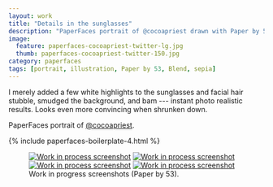 ```yaml
---
layout: work
title: "Details in the sunglasses"
description: "PaperFaces portrait of @cocoapriest drawn with Paper by 53 on an iPad."
image: 
  feature: paperfaces-cocoapriest-twitter-lg.jpg
  thumb: paperfaces-cocoapriest-twitter-150.jpg
category: paperfaces
tags: [portrait, illustration, Paper by 53, Blend, sepia]
---
```


I merely added a few white highlights to the sunglasses and facial hair stubble, smudged the background, and bam --- instant photo realistic results. Looks even more convincing when shrunken down.

PaperFaces portrait of [@cocoapriest](http://twitter.com/cocoapriest).

{% include paperfaces-boilerplate-4.html %}

<figure class="third">
	<a href="{{ site.url }}/images/paperfaces-cocoapriest-process-1-lg.jpg"><img src="{{ site.url }}/images/paperfaces-cocoapriest-process-1-600.jpg" alt="Work in process screenshot"></a>
	<a href="{{ site.url }}/images/paperfaces-cocoapriest-process-2-lg.jpg"><img src="{{ site.url }}/images/paperfaces-cocoapriest-process-2-600.jpg" alt="Work in process screenshot"></a>
	<a href="{{ site.url }}/images/paperfaces-cocoapriest-process-3-lg.jpg"><img src="{{ site.url }}/images/paperfaces-cocoapriest-process-3-600.jpg" alt="Work in process screenshot"></a>
	<a href="{{ site.url }}/images/paperfaces-cocoapriest-process-4-lg.jpg"><img src="{{ site.url }}/images/paperfaces-cocoapriest-process-4-600.jpg" alt="Work in process screenshot"></a>
	<figcaption>Work in progress screenshots (Paper by 53).</figcaption>
</figure>